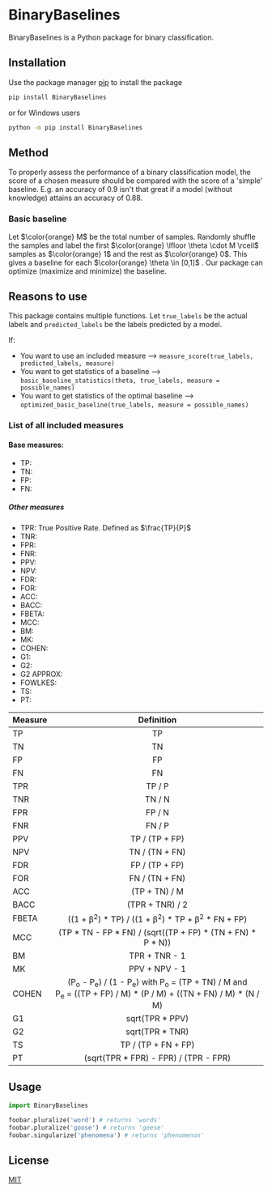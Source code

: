 # BinaryBaselines

BinaryBaselines is a Python package for binary classification. 

## Installation

Use the package manager [pip](https://pip.pypa.io/en/stable/) to install the package

```bash
pip install BinaryBaselines
```

or for Windows users

```bash
python -m pip install BinaryBaselines
```



## Method
To properly assess the performance of a binary classification model, the score of a chosen measure should be compared with the score of a 'simple' baseline. E.g. an accuracy of 0.9 isn't that great if a model (without knowledge) attains an accuracy of 0.88. 

### Basic baseline
Let $\color{orange} M$  be the total number of samples. Randomly shuffle the samples and label the first $\color{orange} \lfloor \theta \cdot M \rceil$ samples as $\color{orange} 1$ and the rest as $\color{orange} 0$. This gives a baseline for each $\color{orange} \theta \in [0,1]$ . Our package can optimize (maximize and minimize) the baseline.

## Reasons to use
This package contains multiple functions. Let `true_labels` be the actual labels and `predicted_labels` be the labels predicted by a model.

If: 
* You want to use an included measure --> `measure_score(true_labels, predicted_labels, measure)`
* You want to get statistics of a baseline --> `basic_baseline_statistics(theta, true_labels, measure = possible_names)`
* You want to get statistics of the optimal baseline --> `optimized_basic_baseline(true_labels, measure = possible_names)`

### List of all included measures

#### Base measures:
* TP:
* TN:
* FP:
* FN:

##### Other measures
* TPR: True Positive Rate. Defined as $\frac{TP}{P}$
* TNR:
* FPR:
* FNR:
* PPV:
* NPV:
* FDR:
* FOR:
* ACC:
* BACC:
* FBETA:
* MCC:
* BM:
* MK:
* COHEN:
* G1:
* G2:
* G2 APPROX:
* FOWLKES:
* TS:
* PT:


|  Measure  | Definition  |
|---|:---:|
| TP |TP|
| TN | TN|
| FP | FP|
| FN | FN|
| TPR | TP / P|
| TNR | TN / N|
| FPR | FP / N|
| FNR | FN / P|
| PPV | TP / (TP + FP)|
| NPV | TN / (TN + FN)|
| FDR | FP / (TP + FP)|
| FOR | FN / (TN + FN)|
| ACC | (TP + TN) / M|
| BACC |(TPR + TNR) / 2 |
| FBETA | ((1 + β<sup>2</sup>) * TP) / ((1 + β<sup>2</sup>) * TP + β<sup>2</sup> * FN + FP)|
| MCC | (TP * TN - FP * FN) / (sqrt((TP + FP) * (TN + FN) * P * N)) |
| BM | TPR + TNR - 1|
| MK | PPV + NPV - 1|
| COHEN | (P<sub>o</sub> - P<sub>e</sub>) / (1 - P<sub>e</sub>) with P<sub>o</sub> = (TP + TN) / M and <br> P<sub>e</sub> = ((TP + FP) / M) * (P / M) + ((TN + FN) / M) * (N / M)|
| G1 | sqrt(TPR * PPV)  |
| G2 | sqrt(TPR * TNR) |
| TS | TP / (TP + FN + FP)|
| PT | (sqrt(TPR * FPR) - FPR) / (TPR - FPR)|

## Usage


```python
import BinaryBaselines

foobar.pluralize('word') # returns 'words'
foobar.pluralize('goose') # returns 'geese'
foobar.singularize('phenomena') # returns 'phenomenon'
```



## License
[MIT](https://choosealicense.com/licenses/mit/)